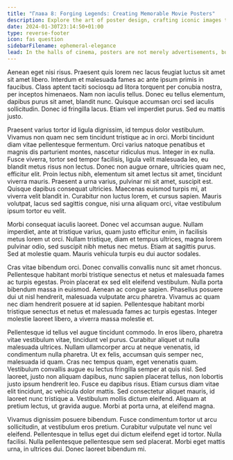 ```yaml
---
title: "Глава 8: Forging Legends: Creating Memorable Movie Posters"
description: Explore the art of poster design, crafting iconic images that capture the essence of films.
date: 2024-01-30T23:14:50+01:00
type: reverse-footer
icon: fas question
sidebarFilename: ephemeral-elegance
lead: In the halls of cinema, posters are not merely advertisements, but portals to worlds unknown. Join us as we delve into the art of poster design, where iconic images are crafted with care, capturing the essence of films and etching themselves into the annals of cinematic history.
---
```

Aenean eget nisi risus. Praesent quis lorem nec lacus feugiat luctus sit amet sit amet libero. Interdum et malesuada fames ac ante ipsum primis in faucibus. Class aptent taciti sociosqu ad litora torquent per conubia nostra, per inceptos himenaeos. Nam non iaculis tellus. Donec eu tellus elementum, dapibus purus sit amet, blandit nunc. Quisque accumsan orci sed iaculis sollicitudin. Donec id fringilla lacus. Etiam vel imperdiet purus. Sed eu mattis justo.

Praesent varius tortor id ligula dignissim, id tempus dolor vestibulum. Vivamus non quam nec sem tincidunt tristique ac in orci. Morbi tincidunt diam vitae pellentesque fermentum. Orci varius natoque penatibus et magnis dis parturient montes, nascetur ridiculus mus. Integer in ex nulla. Fusce viverra, tortor sed tempor facilisis, ligula velit malesuada leo, eu blandit metus risus non lectus. Donec non augue ornare, ultricies quam nec, efficitur elit. Proin lectus nibh, elementum sit amet lectus sit amet, tincidunt viverra mauris. Praesent a urna varius, pulvinar mi sit amet, suscipit est. Quisque dapibus consequat ultricies. Maecenas euismod turpis mi, at viverra velit blandit in. Curabitur non luctus lorem, et cursus sapien. Mauris volutpat, lacus sed sagittis congue, nisi urna aliquam orci, vitae vestibulum ipsum tortor eu velit.

Morbi consequat iaculis laoreet. Donec vel accumsan augue. Nullam imperdiet, ante at tristique varius, quam justo efficitur enim, in facilisis metus lorem ut orci. Nullam tristique, diam et tempus ultrices, magna lorem pulvinar odio, sed suscipit nibh metus nec metus. Etiam at sagittis purus. Sed at molestie quam. Mauris vehicula turpis eu dui auctor sodales.

Cras vitae bibendum orci. Donec convallis convallis nunc sit amet rhoncus. Pellentesque habitant morbi tristique senectus et netus et malesuada fames ac turpis egestas. Proin placerat ex sed elit eleifend vestibulum. Nulla porta bibendum massa in euismod. Aenean ac congue sapien. Phasellus posuere dui ut nisl hendrerit, malesuada vulputate arcu pharetra. Vivamus ac quam nec diam hendrerit posuere at id sapien. Pellentesque habitant morbi tristique senectus et netus et malesuada fames ac turpis egestas. Integer molestie laoreet libero, a viverra massa molestie et.

Pellentesque id tellus vel augue tincidunt commodo. In eros libero, pharetra vitae vestibulum vitae, tincidunt vel purus. Curabitur aliquet ut nulla malesuada ultrices. Nullam ullamcorper arcu at neque venenatis, id condimentum nulla pharetra. Ut ex felis, accumsan quis semper nec, malesuada id quam. Cras nec tempus quam, eget venenatis quam. Vestibulum convallis augue eu lectus fringilla semper at quis nisl. Sed laoreet, justo non aliquam dapibus, nunc sapien placerat tellus, non lobortis justo ipsum hendrerit leo. Fusce eu dapibus risus. Etiam cursus diam vitae elit tincidunt, ac vehicula dolor mattis. Sed consectetur aliquet mauris, id laoreet nunc tristique a. Vestibulum mollis dictum eleifend. Aliquam at pretium lectus, ut gravida augue. Morbi at porta urna, at eleifend magna.

Vivamus dignissim posuere bibendum. Fusce condimentum tortor ut arcu sollicitudin, at vestibulum eros pretium. Curabitur vulputate vel nunc vel eleifend. Pellentesque in tellus eget dui dictum eleifend eget id tortor. Nulla facilisi. Nulla pellentesque pellentesque sem sed placerat. Morbi eget mattis urna, in ultrices dui. Donec laoreet bibendum mi.